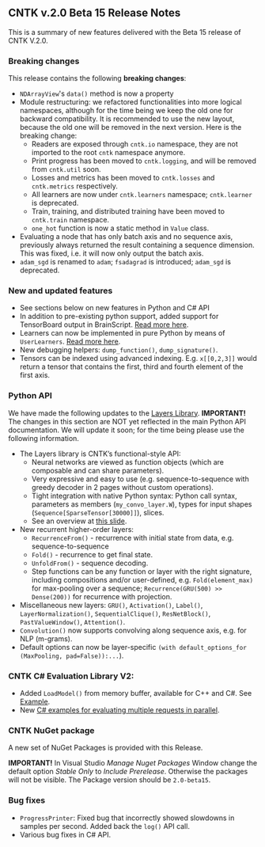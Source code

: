 
## CNTK v.2.0 Beta 15 Release Notes

This is a summary of new features delivered with the Beta 15 release of CNTK V.2.0.


### Breaking changes

This release contains the following **breaking changes**:

* `NDArrayView`'s `data()` method is now a property 
* Module restructuring: we refactored functionalities into more logical namespaces, although for the time being we keep the old one for backward compatibility. It is recommended to use the new layout, because the old one will be removed in the next version. Here is the breaking change:
  * Readers are exposed through `cntk.io` namespace, they are not imported to the root `cntk` namespace anymore.
  * Print progress has been moved to `cntk.logging`, and will be removed from `cntk.util` soon.
  * Losses and metrics has been moved to `cntk.losses` and `cntk.metrics` respectively.
  * All learners are now under `cntk.learners` namespace; `cntk.learner` is deprecated.
  * Train, training, and distributed training have been moved to `cntk.train` namespace.
  * `one_hot` function is now a static method in `Value` class.
* Evaluating a node that has only batch axis and no sequence axis, previously always returned the result containing a sequence dimension. This was fixed, i.e. it will now only output the batch axis.
* `adam_sgd` is renamed to `adam`; `fsadagrad` is introduced; `adam_sgd` is deprecated.

### New and updated features

* See sections below on new features in Python and C# API
*  In addition to pre-existing python support, added support for TensorBoard output in BrainScript. [Read more here](https://github.com/Microsoft/CNTK/wiki/Using-TensorBoard-for-Visualization).
* Learners can now be implemented in pure Python by means of `UserLearners`. [Read more here](https://www.cntk.ai/pythondocs/extend.html#user-learners).
* New debugging helpers: `dump_function()`, `dump_signature()`.
* Tensors can be indexed using advanced indexing. E.g. `x[[0,2,3]]` would return a tensor that contains the first, third and fourth element of the first axis.

### Python API

We have made the following updates to the [Layers Library](https://www.cntk.ai/pythondocs/layerref.html). **IMPORTANT!** The changes in this section are NOT yet reflected in the main Python API documentation. We will update it soon; for the time being please use the following information.

* The Layers library is CNTK’s functional-style API:
  * Neural networks are viewed as function objects (which are composable and can share parameters).
  * Very expressive and easy to use (e.g. sequence-to-sequence with greedy decoder in 2 pages without custom operations).
  * Tight integration with native Python syntax: Python call syntax, parameters as members (`my_convo_layer.W`), types for input shapes (`Sequence[SparseTensor[30000]]`), slices.
  * See an overview at [this slide](https://github.com/Microsoft/CNTK/wiki/ppt/Layers-vs-API.pdf).
* New recurrent higher-order layers:
  * `RecurrenceFrom()` - recurrence with initial state from data, e.g. sequence-to-sequence
  * `Fold()` - recurrence to get final state.
  * `UnfoldFrom()` - sequence decoding.
  * Step functions can be any function or layer with the right signature, including compositions and/or user-defined, e.g. `Fold(element_max)` for max-pooling over a sequence; `Recurrence(GRU(500) >> Dense(200))` for recurrence with projection.
* Miscellaneous new layers: `GRU()`, `Activation()`, `Label()`, `LayerNormalization()`, `SequentialClique()`, `ResNetBlock()`, `PastValueWindow()`, `Attention()`.
* `Convolution()` now supports convolving along sequence axis, e.g. for NLP (m-grams).
* Default options can now be layer-specific `(with default_options_for (MaxPooling, pad=False)):...`).

### CNTK C# Evaluation Library V2:

* Added `LoadModel()` from memory buffer, available for C++ and C#. See [Example](https://github.com/Microsoft/CNTK/tree/v2.0.beta15.0/Examples/Evaluation/CNTKLibraryCSEvalCPUOnlyExamples).
* New [C# examples for evaluating multiple requests in parallel](https://github.com/Microsoft/CNTK/wiki/CNTK-Eval-Examples#examples-for-evaluating-multiple-requests-in-parallel).

### CNTK NuGet package

A new set of NuGet Packages is provided with this Release. 

**IMPORTANT!** In Visual Studio *Manage Nuget Packages* Window change the default option *Stable Only* to *Include Prerelease*. Otherwise the packages will not be visible. The Package version should be ```2.0-beta15```.

### Bug fixes

* `ProgressPrinter`: Fixed bug that incorrectly showed slowdowns in samples per second.  Added back the `log()` API call.
* Various bug fixes in C# API.